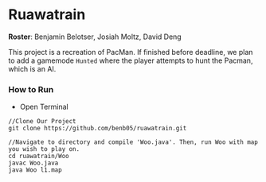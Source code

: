 # Ruawatrain

**Roster**: Benjamin Belotser, Josiah Moltz, David Deng

This project is a recreation of PacMan. If finished before deadline, we plan to add a gamemode `Hunted` where the player attempts to hunt the Pacman, which is an AI. 

### How to Run
- Open Terminal

```
//Clone Our Project
git clone https://github.com/benb05/ruawatrain.git

//Navigate to directory and compile 'Woo.java'. Then, run Woo with map you wish to play on. 
cd ruawatrain/Woo
javac Woo.java
java Woo l1.map
```
